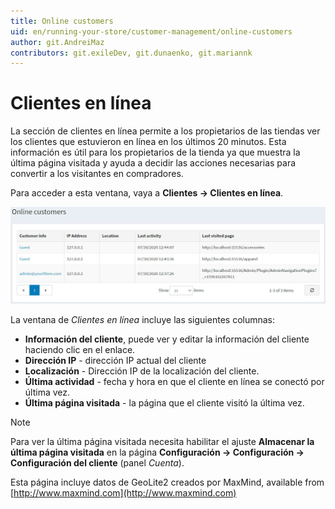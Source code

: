 ```yaml
---
title: Online customers
uid: en/running-your-store/customer-management/online-customers
author: git.AndreiMaz
contributors: git.exileDev, git.dunaenko, git.mariannk
---
```


# Clientes en línea

La sección de clientes en línea permite a los propietarios de las tiendas ver los clientes que estuvieron en línea en los últimos 20 minutos. Esta información es útil para los propietarios de la tienda ya que muestra la última página visitada y ayuda a decidir las acciones necesarias para convertir a los visitantes en compradores.

Para acceder a esta ventana, vaya a **Clientes → Clientes en línea**.

![Clientes en línea](_static/online-customers/list.jpg)

La ventana de *Clientes en línea* incluye las siguientes columnas:

- **Información del cliente**, puede ver y editar la información del cliente haciendo clic en el enlace.
- **Dirección IP** - dirección IP actual del cliente
- **Localización** - Dirección IP de la localización del cliente.
- **Última actividad** - fecha y hora en que el cliente en línea se conectó por última vez.
- **Última página visitada** - la página que el cliente visitó la última vez.

> [!NOTE]
>
> Para ver la última página visitada necesita habilitar el ajuste **Almacenar la última página visitada** en la página **Configuración → Configuración → Configuración del cliente** (panel *Cuenta*).

Esta página incluye datos de GeoLite2 creados por MaxMind, available from [http://www.maxmind.com](http://www.maxmind.com)
